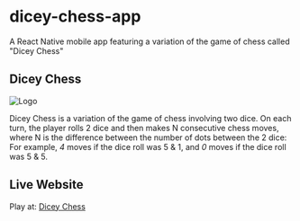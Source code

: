 # dicey-chess-app

A React Native mobile app featuring a variation of the game of chess called "Dicey Chess"

## Dicey Chess

![Logo](https://www.diceychess.com/assets/dicey-chess-logo-c-DZNgtflK.png)

Dicey Chess is a variation of the game of chess involving two dice. On each turn, the player rolls 2 dice and then makes
N consecutive chess moves, where N is the difference between the number of dots between the 2 dice:
For example, _4_ moves if the dice roll was 5 & 1, and _0_ moves if the dice roll was 5 & 5.

## Live Website

Play at: [Dicey Chess](https://www.diceychess.com/)
